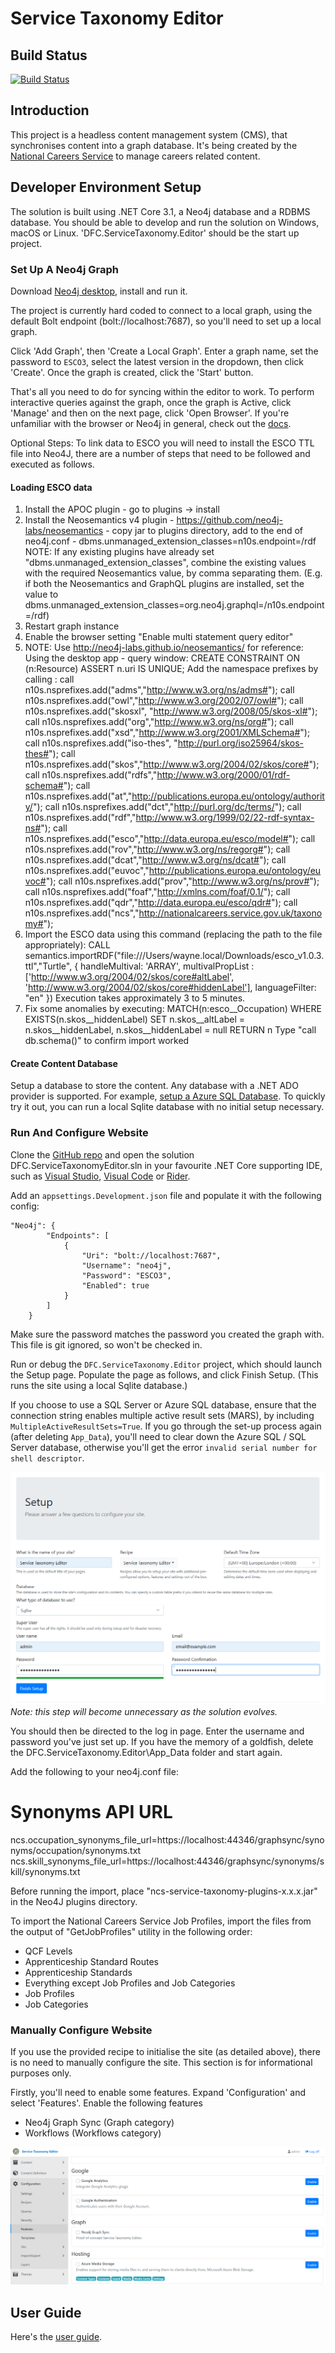 # Service Taxonomy Editor

## Build Status

[![Build Status](https://sfa-gov-uk.visualstudio.com/Digital%20First%20Careers/_apis/build/status/Service%20Taxonomy/dfc-servicetaxonomy-editor?branchName=master)](https://sfa-gov-uk.visualstudio.com/Digital%20First%20Careers/_build/latest?definitionId=1923&branchName=master)

## Introduction

This project is a headless content management system (CMS), that synchronises content into a graph database. It's being created by the [National Careers Service](https://nationalcareers.service.gov.uk/) to manage careers related content.

## Developer Environment Setup

The solution is built using .NET Core 3.1, a Neo4j database and a RDBMS database. You should be able to develop and run the solution on Windows, macOS or Linux. 'DFC.ServiceTaxonomy.Editor' should be the start up project.

### Set Up A Neo4j Graph

Download [Neo4j desktop](https://neo4j.com/download/), install and run it.

The project is currently hard coded to connect to a local graph, using the default Bolt endpoint (bolt://localhost:7687), so you'll need to set up a local graph.

Click 'Add Graph', then 'Create a Local Graph'. Enter a graph name, set the password to `ESCO3`, select the latest version in the dropdown, then click 'Create'. Once the graph is created, click the 'Start' button.

That's all you need to do for syncing within the editor to work. To perform interactive queries against the graph, once the graph is Active, click 'Manage' and then on the next page, click 'Open Browser'. If you're unfamiliar with the browser or Neo4j in general, check out the [docs](https://neo4j.com/developer/neo4j-browser/).

Optional Steps:
To link data to ESCO you will need to install the ESCO TTL file into Neo4J, there are a number of steps that need to be followed and executed as follows.

#### Loading ESCO data

1) Install the APOC plugin - go to plugins -> install
2) Install the Neosemantics v4 plugin - https://github.com/neo4j-labs/neosemantics - copy jar to plugins directory, add to the end of neo4j.conf - dbms.unmanaged_extension_classes=n10s.endpoint=/rdf
    NOTE: If any existing plugins have already set "dbms.unmanaged_extension_classes", combine the existing values with the required Neosemantics value, by comma separating them. (E.g. if both the Neosemantics and GraphQL plugins are installed, set the value to dbms.unmanaged_extension_classes=org.neo4j.graphql=/n10s.endpoint=/rdf)
3) Restart graph instance
4) Enable the browser setting "Enable multi statement query editor"
5) NOTE: Use http://neo4j-labs.github.io/neosemantics/ for reference:
    Using the desktop app - query window:
    CREATE CONSTRAINT ON (n:Resource) ASSERT n.uri IS UNIQUE;
    Add the namespace prefixes by calling :
    call n10s.nsprefixes.add("adms","http://www.w3.org/ns/adms#");
    call n10s.nsprefixes.add("owl","http://www.w3.org/2002/07/owl#");
    call n10s.nsprefixes.add("skosxl", "http://www.w3.org/2008/05/skos-xl#");
    call n10s.nsprefixes.add("org","http://www.w3.org/ns/org#");
    call n10s.nsprefixes.add("xsd","http://www.w3.org/2001/XMLSchema#");
    call n10s.nsprefixes.add("iso-thes", "http://purl.org/iso25964/skos-thes#");
    call n10s.nsprefixes.add("skos","http://www.w3.org/2004/02/skos/core#");
    call n10s.nsprefixes.add("rdfs","http://www.w3.org/2000/01/rdf-schema#");
    call n10s.nsprefixes.add("at","http://publications.europa.eu/ontology/authority/");
    call n10s.nsprefixes.add("dct","http://purl.org/dc/terms/");
    call n10s.nsprefixes.add("rdf","http://www.w3.org/1999/02/22-rdf-syntax-ns#");
    call n10s.nsprefixes.add("esco","http://data.europa.eu/esco/model#");
    call n10s.nsprefixes.add("rov","http://www.w3.org/ns/regorg#");
    call n10s.nsprefixes.add("dcat","http://www.w3.org/ns/dcat#");
    call n10s.nsprefixes.add("euvoc","http://publications.europa.eu/ontology/euvoc#");
    call n10s.nsprefixes.add("prov","http://www.w3.org/ns/prov#");
    call n10s.nsprefixes.add("foaf","http://xmlns.com/foaf/0.1/");
    call n10s.nsprefixes.add("qdr","http://data.europa.eu/esco/qdr#");
    call n10s.nsprefixes.add("ncs","http://nationalcareers.service.gov.uk/taxonomy#");
6) Import the ESCO data using this command (replacing the path to the file appropriately):
    CALL semantics.importRDF("file:///Users/wayne.local/Downloads/esco_v1.0.3.ttl","Turtle", { handleMultival: 'ARRAY', multivalPropList : ['http://www.w3.org/2004/02/skos/core#altLabel', 'http://www.w3.org/2004/02/skos/core#hiddenLabel'], languageFilter: "en" })
    Execution takes approximately 3 to 5 minutes.  
7) Fix some anomalies by executing:
    MATCH(n:esco__Occupation)
    WHERE EXISTS(n.skos__hiddenLabel)
    SET n.skos__altLabel = n.skos__hiddenLabel, n.skos__hiddenLabel = null
    RETURN n
    Type "call db.schema()" to confirm import worked

#### Create Content Database

Setup a database to store the content. Any database with a .NET ADO provider is supported. For example, [setup a Azure SQL Database](https://docs.microsoft.com/en-us/azure/sql-database/sql-database-single-database-get-started?tabs=azure-portal). To quickly try it out, you can run a local Sqlite database with no initial setup necessary.

### Run And Configure Website

Clone the [GitHub repo](https://github.com/SkillsFundingAgency/dfc-servicetaxonomy-editor) and open the solution DFC.ServiceTaxonomyEditor.sln in your favourite .NET Core supporting IDE, such as [Visual Studio](https://visualstudio.microsoft.com/), [Visual Code](https://code.visualstudio.com/) or [Rider](https://www.jetbrains.com/rider/).

Add an `appsettings.Development.json` file and populate it with the following config:

```
"Neo4j": {
        "Endpoints": [
            {
                "Uri": "bolt://localhost:7687",
                "Username": "neo4j",
                "Password": "ESCO3",
                "Enabled": true
            }
        ]
    }
```

Make sure the password matches the password you created the graph with. This file is git ignored, so won't be checked in.

Run or debug the `DFC.ServiceTaxonomy.Editor` project, which should launch the Setup page. Populate the page as follows, and click Finish Setup. (This runs the site using a local Sqlite database.)

If you choose to use a SQL Server or Azure SQL database, ensure that the connection string enables multiple active result sets (MARS), by including `MultipleActiveResultSets=True`. If you go through the set-up process again (after deleting `App_Data`), you'll need to clear down the Azure SQL / SQL Server database, otherwise you'll get the error `invalid serial number for shell descriptor`.

![Service Taxonomy Editor Setup](/Images/EditorSetup.png)
*Note: this step will become unnecessary as the solution evolves.*

You should then be directed to the log in page. Enter the username and password you've just set up. If you have the memory of a goldfish, delete the DFC.ServiceTaxonomy.Editor\App_Data folder and start again.

Add the following to your neo4j.conf file:
# Synonyms API URL
ncs.occupation_synonyms_file_url=https://localhost:44346/graphsync/synonyms/occupation/synonyms.txt
ncs.skill_synonyms_file_url=https://localhost:44346/graphsync/synonyms/skill/synonyms.txt

Before running the import, place "ncs-service-taxonomy-plugins-x.x.x.jar" in the Neo4J plugins directory.

To import the National Careers Service Job Profiles, import the files from the output of "GetJobProfiles" utility in the following order:

- QCF Levels
- Apprenticeship Standard Routes
- Apprenticeship Standards
- Everything except Job Profiles and Job Categories
- Job Profiles
- Job Categories

### Manually Configure Website

If you use the provided recipe to initialise the site (as detailed above), there is no need to manually configure the site. This section is for informational purposes only.

Firstly, you'll need to enable some features. Expand 'Configuration' and select 'Features'. Enable the following features
* Neo4j Graph Sync (Graph category)
* Workflows (Workflows category)

![Enable Features](/Images/GraphSyncFeature.PNG)

## User Guide

Here's the [user guide](User%20Documentation/README.md).

